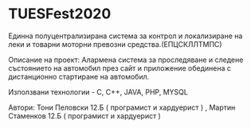 # TUESFest2020

 Единна полуцентрализирана система за контрол и локализиране на леки и товарни моторни превозни средства.(ЕПЦСКЛЛТМПС)

Описание на проект: Алармена система за проследяване и следене състоянието на автомобил през сайт и приложение обединена с дистанционно стартиране на автомобил.

Използвани технологии - C, C++, JAVA, PHP, MYSQL

Автори: Тони Пеловски 12.Б ( програмист и хардуерист ) , Мартин Стаменков 12.Б ( програмист и хардуерист )

